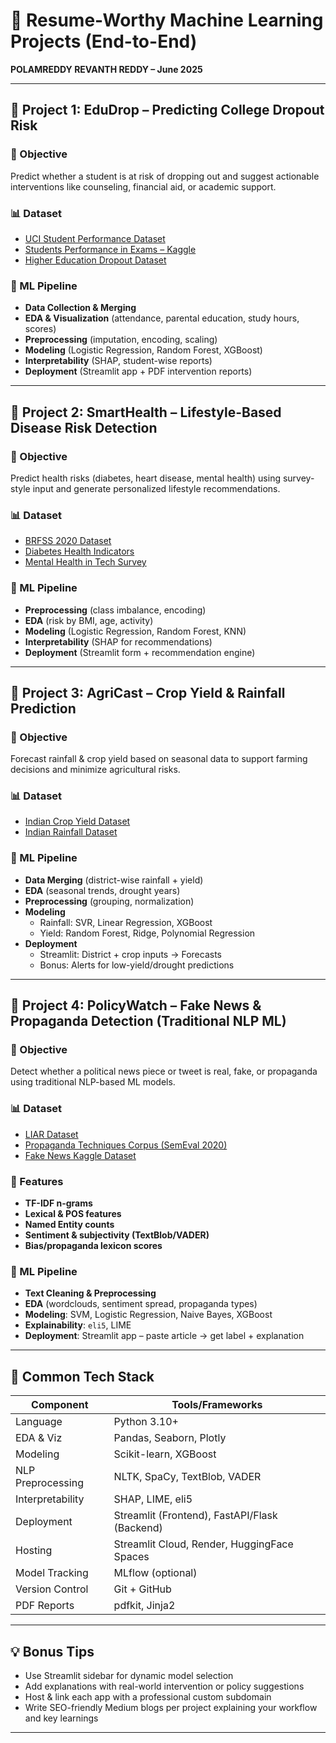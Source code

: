# 🚀 Resume-Worthy Machine Learning Projects (End-to-End)

**POLAMREDDY REVANTH REDDY – June 2025**

---

## 📌 Project 1: **EduDrop – Predicting College Dropout Risk**

### 🎯 Objective
Predict whether a student is at risk of dropping out and suggest actionable interventions like counseling, financial aid, or academic support.

### 📊 Dataset
- [UCI Student Performance Dataset](https://archive.ics.uci.edu/ml/datasets/student+performance)
- [Students Performance in Exams – Kaggle](https://www.kaggle.com/spscientist/students-performance-in-exams)
- [Higher Education Dropout Dataset](https://www.kaggle.com/datasets/alexandradeis/academic-performance-indicators)

### 🔨 ML Pipeline
- **Data Collection & Merging**
- **EDA & Visualization** (attendance, parental education, study hours, scores)
- **Preprocessing** (imputation, encoding, scaling)
- **Modeling** (Logistic Regression, Random Forest, XGBoost)
- **Interpretability** (SHAP, student-wise reports)
- **Deployment** (Streamlit app + PDF intervention reports)

---

## 🏥 Project 2: **SmartHealth – Lifestyle-Based Disease Risk Detection**

### 🎯 Objective
Predict health risks (diabetes, heart disease, mental health) using survey-style input and generate personalized lifestyle recommendations.

### 📊 Dataset
- [BRFSS 2020 Dataset](https://www.kaggle.com/datasets/cdc/behavioral-risk-factor-surveillance-system)
- [Diabetes Health Indicators](https://www.kaggle.com/datasets/alexteboul/diabetes-health-indicators-dataset)
- [Mental Health in Tech Survey](https://www.kaggle.com/osmi/mental-health-in-tech-survey)

### 🔨 ML Pipeline
- **Preprocessing** (class imbalance, encoding)
- **EDA** (risk by BMI, age, activity)
- **Modeling** (Logistic Regression, Random Forest, KNN)
- **Interpretability** (SHAP for recommendations)
- **Deployment** (Streamlit form + recommendation engine)

---

## 🌾 Project 3: **AgriCast – Crop Yield & Rainfall Prediction**

### 🎯 Objective
Forecast rainfall & crop yield based on seasonal data to support farming decisions and minimize agricultural risks.

### 📊 Dataset
- [Indian Crop Yield Dataset](https://www.kaggle.com/datasets/rajanand/crop-production-statistics)
- [Indian Rainfall Dataset](https://www.kaggle.com/datasets/rajanand/rainfall-in-india)

### 🔨 ML Pipeline
- **Data Merging** (district-wise rainfall + yield)
- **EDA** (seasonal trends, drought years)
- **Preprocessing** (grouping, normalization)
- **Modeling**
  - Rainfall: SVR, Linear Regression, XGBoost
  - Yield: Random Forest, Ridge, Polynomial Regression
- **Deployment**
  - Streamlit: District + crop inputs → Forecasts
  - Bonus: Alerts for low-yield/drought predictions

---

## 📰 Project 4: **PolicyWatch – Fake News & Propaganda Detection (Traditional NLP ML)**

### 🎯 Objective
Detect whether a political news piece or tweet is real, fake, or propaganda using traditional NLP-based ML models.

### 📊 Dataset
- [LIAR Dataset](https://www.cs.ucsb.edu/~william/data/liar_dataset.zip)
- [Propaganda Techniques Corpus (SemEval 2020)](https://propaganda.qcri.org/semeval2020-task11/)
- [Fake News Kaggle Dataset](https://www.kaggle.com/c/fake-news/data)

### 📎 Features
- **TF-IDF n-grams**
- **Lexical & POS features**
- **Named Entity counts**
- **Sentiment & subjectivity (TextBlob/VADER)**
- **Bias/propaganda lexicon scores**

### 🔨 ML Pipeline
- **Text Cleaning & Preprocessing**
- **EDA** (wordclouds, sentiment spread, propaganda types)
- **Modeling**: SVM, Logistic Regression, Naive Bayes, XGBoost
- **Explainability**: `eli5`, LIME
- **Deployment**: Streamlit app – paste article → get label + explanation

---

## 🔧 Common Tech Stack

| Component             | Tools/Frameworks                              |
|----------------------|-----------------------------------------------|
| Language             | Python 3.10+                                   |
| EDA & Viz            | Pandas, Seaborn, Plotly                        |
| Modeling             | Scikit-learn, XGBoost                          |
| NLP Preprocessing    | NLTK, SpaCy, TextBlob, VADER                   |
| Interpretability     | SHAP, LIME, eli5                               |
| Deployment           | Streamlit (Frontend), FastAPI/Flask (Backend) |
| Hosting              | Streamlit Cloud, Render, HuggingFace Spaces   |
| Model Tracking       | MLflow (optional)                              |
| Version Control      | Git + GitHub                                   |
| PDF Reports          | pdfkit, Jinja2                                 |

---

## 💡 Bonus Tips
- Use Streamlit sidebar for dynamic model selection
- Add explanations with real-world intervention or policy suggestions
- Host & link each app with a professional custom subdomain
- Write SEO-friendly Medium blogs per project explaining your workflow and key learnings

---

 
